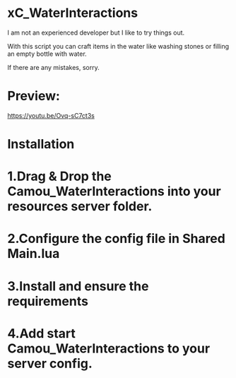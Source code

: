 # xC_WaterInteractions

I am not an experienced developer but I like to try things out.

With this script you can craft items in the water like washing stones or filling an empty bottle with water.

If there are any mistakes, sorry.

# Preview:
https://youtu.be/Ovq-sC7ct3s

# Installation
# 1.Drag & Drop the Camou_WaterInteractions into your resources server folder.
# 2.Configure the config file in Shared Main.lua
# 3.Install and ensure the requirements
# 4.Add start Camou_WaterInteractions to your server config.
